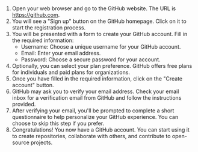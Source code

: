 <br>

1. Open your web browser and go to the GitHub website. The URL is <https://github.com>.
2. You will see a "Sign up" button on the GitHub homepage. Click on it to start the registration process.
3. You will be presented with a form to create your GitHub account. Fill in the required information:
   - Username: Choose a unique username for your GitHub account.
   - Email: Enter your email address.
   - Password: Choose a secure password for your account.
4. Optionally, you can select your plan preference. GitHub offers free plans for individuals and paid plans for organizations.
5. Once you have filled in the required information, click on the "Create account" button.
6. GitHub may ask you to verify your email address. Check your email inbox for a verification email from GitHub and follow the instructions provided.
7. After verifying your email, you'll be prompted to complete a short questionnaire to help personalize your GitHub experience. You can choose to skip this step if you prefer.
8. Congratulations! You now have a GitHub account. You can start using it to create repositories, collaborate with others, and contribute to open-source projects.
